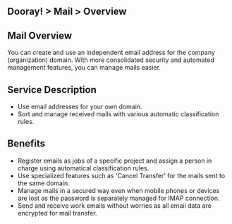 ﻿## Dooray! > Mail > Overview
## Mail Overview
You can create and use an independent email address for the company (organization) domain.
With more consolidated security and automated management features, you can manage mails easier.

## Service Description
- Use email addresses for your own domain.
- Sort and manage received mails with various automatic classification rules.

## Benefits
- Register emails as jobs of a specific project and assign a person in charge using automatical classification rules.
- Use specialized features such as 'Cancel Transfer' for the mails sent to the same domain.
- Manage mails in a secured way even when mobile phones or devices are lost as the password is separately managed for IMAP connection.
- Send and receive work emails without worries as all email data are encrypted for mail transfer.
